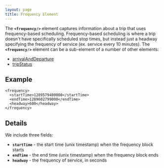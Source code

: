 ```yaml
---
layout: page
title: Frequency Element
---
```


The **`<frequency/>`** element captures information about a trip that uses frequency-based scheduling.  Frequency-based scheduling is where a trip doesn't have specifically scheduled stop times, but instead just a headway specifying the frequency of service (ex. service every 10 minutes).  The **`<frequency/>`** element can be a sub-element of a number of other elements:

* [arrivalAndDeparture](/api/where/elements/arrival-and-departure)
* [tripStatus](/api/where/elements/trip-status)

## Example

    <frequency>
      <startTime>1289579400000</startTime>
      <endTime>1289602799000</endTime>
      <headway>600</headway>
    </frequency>

## Details

We include three fields:

* **`startTime`** - the start time (unix timestamp) when the frequency block starts
* **`endTime`** - the end time (unix timestamp) when the frequency block ends
* **`headway`** - the frequency of service, in seconds